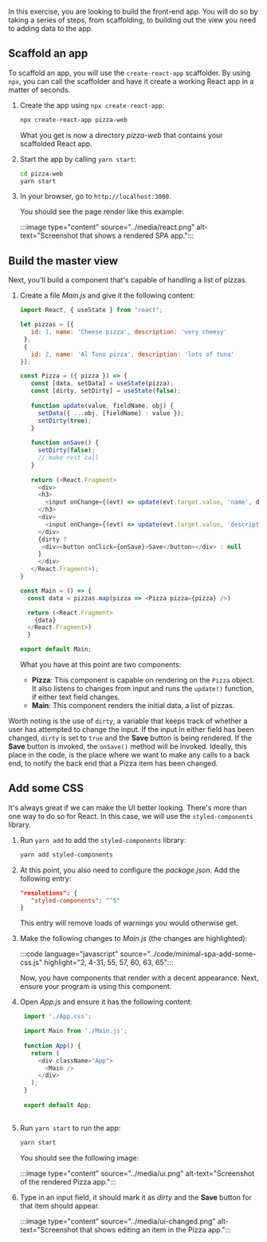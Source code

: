 In this exercise, you are looking to build the front-end app. You will do so by taking a series of steps, from scaffolding, to building out the view you need to adding data to the app.

## Scaffold an app

To scaffold an app, you will use the `create-react-app` scaffolder. By using `npx`, you can call the scaffolder and have it create a working React app in a matter of seconds.

1. Create the app using `npx create-react-app`:

    ```bash
    npx create-react-app pizza-web
    ```

    What you get is now a directory _pizza-web_ that contains your scaffolded React app. 

1. Start the app by calling `yarn start`:

   ```bash
   cd pizza-web
   yarn start
   ```

1. In your browser, go to `http://localhost:3000`.

   You should see the page render like this example:

   :::image type="content" source="../media/react.png" alt-text="Screenshot that shows a rendered SPA app.":::

## Build the master view

Next, you'll build a component that's capable of handling a list of pizzas.

1. Create a file _Main.js_ and give it the following content:

   ```javascript
   import React, { useState } from "react";

   let pizzas = [{
      id: 1, name: 'Cheese pizza', description: 'very cheesy'
    },
    {
      id: 2, name: 'Al Tono pizza', description: 'lots of tuna'
   }];

   const Pizza = ({ pizza }) => {
      const [data, setData] = useState(pizza);
      const [dirty, setDirty] = useState(false);
    
      function update(value, fieldName, obj) {
        setData({ ...obj, [fieldName] : value });
        setDirty(true);
      }
    
      function onSave() {
        setDirty(false);
        // make rest call
      }
    
      return (<React.Fragment>
        <div>
        <h3>
          <input onChange={(evt) => update(evt.target.value, 'name', data)} value={data.name} /> 
        </h3>
        <div>
          <input onChange={(evt) => update(evt.target.value, 'description', data)} value={data.description} />
        </div>
        {dirty ? 
         <div><button onClick={onSave}>Save</button></div> : null
        }
        </div>
      </React.Fragment>);
   }

   const Main = () => {
     const data = pizzas.map(pizza => <Pizza pizza={pizza} />)

     return (<React.Fragment>
       {data}
     </React.Fragment>)
     }

   export default Main;
   ```

   What you have at this point are two components:

   - **Pizza**: This component is capable on rendering on the `Pizza` object. It also listens to changes from input and runs the `update()` function, if either text field changes. 
   - **Main**: This component renders the initial data, a list of pizzas.

Worth noting is the use of `dirty`, a variable that keeps track of whether a user has attempted to change the input. If the input in either field has been changed, `dirty` is set to `true` and the **Save** button is being rendered. If the **Save** button is invoked, the `onSave()` method will be invoked. Ideally, this place in the code, is the place where we want to make any calls to a back end, to notify the back end that a Pizza item has been changed.

## Add some CSS

It's always great if we can make the UI better looking. There's more than one way to do so for React. In this case, we will use the `styled-components` library.

1. Run `yarn add` to add the `styled-components` library:

   ```bash
   yarn add styled-components
   ```

1. At this point, you also need to configure the _package.json_. Add the following entry:

   ```json
   "resolutions": {
      "styled-components": "^5"
   }
   ```

   This entry will remove loads of warnings you would otherwise get.

1. Make the following changes to _Main.js_ (the changes are highlighted):

   :::code language="javascript" source="../code/minimal-spa-add-some-css.js" highlight="2, 4-31, 55, 57, 60, 63, 65":::

   Now, you have components that render with a decent appearance. Next, ensure your program is using this component.

1. Open _App.js_ and ensure it has the following content:

   ```javascript
    import './App.css';

    import Main from './Main.js';
    
    function App() {
      return (
        <div className="App">
          <Main />
        </div>
      );
    }
    
    export default App;
    
   ```

1. Run `yarn start` to run the app:

   ```bash
   yarn start
   ```

   You should see the following image:

   :::image type="content" source="../media/ui.png" alt-text="Screenshot of the rendered Pizza app.":::

1. Type in an input field, it should mark it as *dirty* and the **Save** button for that item should appear.

   :::image type="content" source="../media/ui-changed.png" alt-text="Screenshot that shows editing an item in the Pizza app.":::
